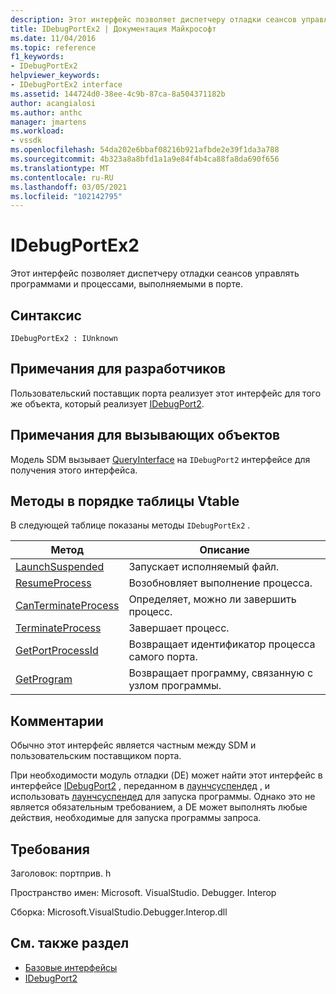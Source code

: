 ```yaml
---
description: Этот интерфейс позволяет диспетчеру отладки сеансов управлять программами и процессами, выполняемыми в порте.
title: IDebugPortEx2 | Документация Майкрософт
ms.date: 11/04/2016
ms.topic: reference
f1_keywords:
- IDebugPortEx2
helpviewer_keywords:
- IDebugPortEx2 interface
ms.assetid: 144724d0-38ee-4c9b-87ca-8a504371182b
author: acangialosi
ms.author: anthc
manager: jmartens
ms.workload:
- vssdk
ms.openlocfilehash: 54da202e6bbaf08216b921afbde2e39f1da3a788
ms.sourcegitcommit: 4b323a8a8bfd1a1a9e84f4b4ca88fa8da690f656
ms.translationtype: MT
ms.contentlocale: ru-RU
ms.lasthandoff: 03/05/2021
ms.locfileid: "102142795"
---
```

# <a name="idebugportex2"></a>IDebugPortEx2
Этот интерфейс позволяет диспетчеру отладки сеансов управлять программами и процессами, выполняемыми в порте.

## <a name="syntax"></a>Синтаксис

```
IDebugPortEx2 : IUnknown
```

## <a name="notes-for-implementers"></a>Примечания для разработчиков
 Пользовательский поставщик порта реализует этот интерфейс для того же объекта, который реализует [IDebugPort2](../../../extensibility/debugger/reference/idebugport2.md).

## <a name="notes-for-callers"></a>Примечания для вызывающих объектов
 Модель SDM вызывает [QueryInterface](/cpp/atl/queryinterface) на `IDebugPort2` интерфейсе для получения этого интерфейса.

## <a name="methods-in-vtable-order"></a>Методы в порядке таблицы Vtable
 В следующей таблице показаны методы `IDebugPortEx2` .

|Метод|Описание|
|------------|-----------------|
|[LaunchSuspended](../../../extensibility/debugger/reference/idebugportex2-launchsuspended.md)|Запускает исполняемый файл.|
|[ResumeProcess](../../../extensibility/debugger/reference/idebugportex2-resumeprocess.md)|Возобновляет выполнение процесса.|
|[CanTerminateProcess](../../../extensibility/debugger/reference/idebugportex2-canterminateprocess.md)|Определяет, можно ли завершить процесс.|
|[TerminateProcess](../../../extensibility/debugger/reference/idebugportex2-terminateprocess.md)|Завершает процесс.|
|[GetPortProcessId](../../../extensibility/debugger/reference/idebugportex2-getportprocessid.md)|Возвращает идентификатор процесса самого порта.|
|[GetProgram](../../../extensibility/debugger/reference/idebugportex2-getprogram.md)|Возвращает программу, связанную с узлом программы.|

## <a name="remarks"></a>Комментарии
 Обычно этот интерфейс является частным между SDM и пользовательским поставщиком порта.

 При необходимости модуль отладки (DE) может найти этот интерфейс в интерфейсе [IDebugPort2](../../../extensibility/debugger/reference/idebugport2.md) , переданном в [лаунчсуспендед](../../../extensibility/debugger/reference/idebugenginelaunch2-launchsuspended.md) , и использовать [лаунчсуспендед](../../../extensibility/debugger/reference/idebugportex2-launchsuspended.md) для запуска программы. Однако это не является обязательным требованием, а DE может выполнять любые действия, необходимые для запуска программы запроса.

## <a name="requirements"></a>Требования
 Заголовок: портприв. h

 Пространство имен: Microsoft. VisualStudio. Debugger. Interop

 Сборка: Microsoft.VisualStudio.Debugger.Interop.dll

## <a name="see-also"></a>См. также раздел
- [Базовые интерфейсы](../../../extensibility/debugger/reference/core-interfaces.md)
- [IDebugPort2](../../../extensibility/debugger/reference/idebugport2.md)
